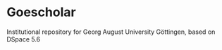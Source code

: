Goescholar
============================
Institutional repository for Georg August University Göttingen, based on DSpace 5.6
